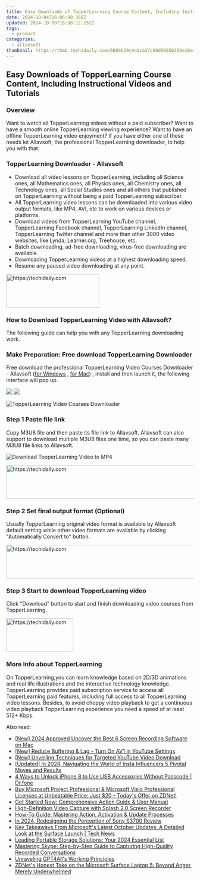 ```yaml
---
title: Easy Downloads of TopperLearning Course Content, Including Instructional Videos and Tutorials
date: 2024-10-04T16:06:08.360Z
updated: 2024-10-08T16:38:12.152Z
tags:
  - product
categories:
  - allavsoft
thumbnail: https://thmb.techidaily.com/6889b29c9a1ca37c06d96850359e16ed975462ec122694d578843a25c7f44c71.jpg
---
```


## Easy Downloads of TopperLearning Course Content, Including Instructional Videos and Tutorials

### Overview

Want to watch all TopperLearning videos without a paid subscriber? Want to have a smooth online TopperLearning viewing experience? Want to have an offline TopperLearning video enjoyment? If you have either one of these needs let Allavsoft, the professional TopperLearning downloader, to help you with that.

### TopperLearning Downloader - Allavsoft

* Download all video lessons on TopperLearning, including all Science ones, all Mathematics ones, all Physics ones, all Chemistry ones, all Technology ones, all Social Studies ones and all others that published on TopperLearning without being a paid TopperLearning subscriber.
* All TopperLearning video lessons can be downloaded into various video output formats, like MP4, AVI, etc to work on various devices or platforms.
* Download videos from TopperLearning YouTube channel, TopperLearning Facebook channel, TopperLearning LinkedIn channel, TopperLearning Twitter channel and more than other 3000 video websites, like Lynda, Learner.org, Treehouse, etc.
* Batch downloading, ad-free downloading, virus-free downloading are available.
* Downloading TopperLearning videos at a highest downloading speed.
* Resume any paused video downloading at any point.

<!-- affiliate ads begin -->
<a href="https://bluettius.sjv.io/c/5597632/2139116/17108" target="_top" id="2139116">
  <img src="//a.impactradius-go.com/display-ad/17108-2139116" border="0" alt="https://techidaily.com" width="250" height="90"/>
</a>
<img height="0" width="0" src="https://bluettius.sjv.io/i/5597632/2139116/17108" style="position:absolute;visibility:hidden;" border="0" />
<!-- affiliate ads end -->

### How to Download TopperLearning Video with Allavsoft?

The following guide can help you with any TopperLearning downloading work.

### Make Preparation: Free download TopperLearning Downloader

Free download the professional TopperLearning Video Courses Downloader - Allavsoft ([for Windows](https://tools.techidaily.com/allavsoft/products/) , [for Mac](https://tools.techidaily.com/allavsoft/products/)) , install and then launch it, the following interface will pop up.

[![](https://www.allavsoft.com/how-to/../images/how-to/free-download-win.jpg)](https://tools.techidaily.com/allavsoft/products/) [![](https://www.allavsoft.com/how-to/../images/how-to/free-download-mac.jpg)](https://tools.techidaily.com/allavsoft/products/)

![TopperLearning Video Courses Downloader](https://www.allavsoft.com/how-to/../images/allavsoft/screen-shot-600.jpg)

### Step 1 Paste file link

Copy M3U8 file and then paste its file link to Allavsoft. Allavsoft can also support to download multiple M3U8 files one time, so you can paste many M3U8 file links to Allavsoft.

![Download TopperLearning Video to MP4](https://www.allavsoft.com/how-to/../images/how-to/download-rtmp-video/download-rtmp-video.jpg)

<!-- affiliate ads begin -->
<a href="https://appsumo.8odi.net/c/5597632/2043638/7443" target="_top" id="2043638">
  <img src="//a.impactradius-go.com/display-ad/7443-2043638" border="0" alt="https://techidaily.com" width="728" height="90"/>
</a>
<img height="0" width="0" src="https://appsumo.8odi.net/i/5597632/2043638/7443" style="position:absolute;visibility:hidden;" border="0" />
<!-- affiliate ads end -->

### Step 2 Set final output format (Optional)

Usually TopperLearning original video format is available by Allavsoft default setting while other video formats are available by clicking "Automatically Convert to" button.

<!-- affiliate ads begin -->
<a href="https://imp.i357552.net/c/5597632/1030380/11832" target="_top" id="1030380">
  <img src="//a.impactradius-go.com/display-ad/11832-1030380" border="0" alt="https://techidaily.com" width="720" height="90"/>
</a>
<img height="0" width="0" src="https://imp.i357552.net/i/5597632/1030380/11832" style="position:absolute;visibility:hidden;" border="0" />
<!-- affiliate ads end -->

### Step 3 Start to download TopperLearning video

Click "Download" button to start and finish downloading video courses from TopperLearning.

<!-- affiliate ads begin -->
<a href="https://aligracehair.sjv.io/c/5597632/2135353/19272" target="_top" id="2135353">
  <img src="//a.impactradius-go.com/display-ad/19272-2135353" border="0" alt="https://techidaily.com" width="180" height="90"/>
</a>
<img height="0" width="0" src="https://aligracehair.sjv.io/i/5597632/2135353/19272" style="position:absolute;visibility:hidden;" border="0" />
<!-- affiliate ads end -->

### More Info about TopperLearning

On TopperLearning,you can learn knowledge based on 2D/3D animations and real life illustrations and the interactive technology knowledge. TopperLearning provides paid subscription service to access all TopperLearning paid features, including full access to all TopperLearning video lessons. Besides, to avoid choppy video playback to get a continuous video playback TopperLearning experience you need a speed of at least 512+ Kbps.

<ins class="adsbygoogle"
     style="display:block"
     data-ad-format="autorelaxed"
     data-ad-client="ca-pub-7571918770474297"
     data-ad-slot="1223367746"></ins>

<ins class="adsbygoogle"
     style="display:block"
     data-ad-client="ca-pub-7571918770474297"
     data-ad-slot="8358498916"
     data-ad-format="auto"
     data-full-width-responsive="true"></ins>

<span class="atpl-alsoreadstyle">Also read:</span>
<div><ul>
<li><a href="https://screen-video-capture.techidaily.com/new-2024-approved-uncover-the-best-6-screen-recording-software-on-mac/"><u>[New] 2024 Approved Uncover the Best 6 Screen Recording Software on Mac</u></a></li>
<li><a href="https://youtube-sure.techidaily.com/educe-buffering-and-lag-turn-on-av1-in-youtube-settings/"><u>[New] Reduce Buffering & Lag - Turn On AV1 in YouTube Settings</u></a></li>
<li><a href="https://eaxpv-info.techidaily.com/new-unveiling-techniques-for-targeted-youtube-video-download/"><u>[New] Unveiling Techniques for Targeted YouTube Video Download</u></a></li>
<li><a href="https://instagram-videos.techidaily.com/updated-in-2024-navigating-the-world-of-insta-influencers-5-pivotal-moves-and-results/"><u>[Updated] In 2024, Navigating the World of Insta Influencers 5 Pivotal Moves and Results</u></a></li>
<li><a href="https://iphone-unlock.techidaily.com/4-ways-to-unlock-iphone-8-to-use-usb-accessories-without-passcode-drfone-by-drfone-ios/"><u>4 Ways to Unlock iPhone 8 to Use USB Accessories Without Passcode | Dr.fone</u></a></li>
<li><a href="https://win-outstanding.techidaily.com/buy-microsoft-project-professional-and-microsoft-visio-professional-licenses-at-unbeatable-price-just-20-todays-offer-on-zdnet/"><u>Buy Microsoft Project Professional & Microsoft Visio Professional Licenses at Unbeatable Price: Just $20 - Today's Offer on ZDNet!</u></a></li>
<li><a href="https://win-outstanding.techidaily.com/get-started-now-comprehensive-action-guide-and-user-manual/"><u>Get Started Now: Comprehensive Action Guide & User Manual</u></a></li>
<li><a href="https://win-outstanding.techidaily.com/high-definition-video-capture-with-splash-20-screen-recorder/"><u>High-Definition Video Capture with Splash 2.0 Screen Recorder</u></a></li>
<li><a href="https://win-outstanding.techidaily.com/how-to-guide-mastering-action-activation-and-update-processes/"><u>How-To Guide: Mastering Action, Activation & Update Processes</u></a></li>
<li><a href="https://fox-helps.techidaily.com/in-2024-redesigning-the-perception-of-sony-s3700-review/"><u>In 2024, Redesigning the Perception of Sony S3700 Review</u></a></li>
<li><a href="https://win-outstanding.techidaily.com/key-takeaways-from-microsofts-latest-october-updates-a-detailed-look-at-the-surface-launch-tech-news/"><u>Key Takeaways From Microsoft's Latest October Updates: A Detailed Look at the Surface Launch | Tech News</u></a></li>
<li><a href="https://buynow-tips.techidaily.com/leading-portable-storage-solutions-your-2024-essential-list/"><u>Leading Portable Storage Solutions: Your 2024 Essential List</u></a></li>
<li><a href="https://win-outstanding.techidaily.com/mastering-skype-step-by-step-guide-to-capturing-high-quality-recorded-conversations/"><u>Mastering Skype: Step-by-Step Guide to Capturing High-Quality Recorded Conversations</u></a></li>
<li><a href="https://tech-haven.techidaily.com/unraveling-gpt4alls-working-principles/"><u>Unraveling GPT4All's Working Principles</u></a></li>
<li><a href="https://win-outstanding.techidaily.com/zdnets-honest-take-on-the-microsoft-surface-laptop-5-beyond-anger-merely-underwhelmed/"><u>ZDNet's Honest Take on the Microsoft Surface Laptop 5: Beyond Anger, Merely Underwhelmed</u></a></li>
</ul></div>

